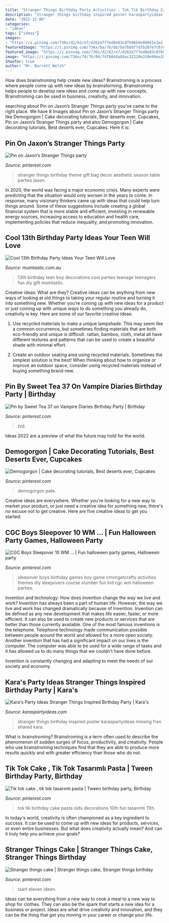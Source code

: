 ```yaml
---
title: "Stranger Things Birthday Party Activities : Tok Tik Birthday Cake Pasta Olds Decorations 10th Fun Tasarımlı 11th"
description: "Stranger things birthday inspired poster karaspartyideas missing fran shared kara"
date: "2022-12-06"
categories:
- "ideas"
tags: ["ideas"]
images:
- "https://i.pinimg.com/736x/d2/62/e7/d262e7f7ed8e83c07b96b9e00661e3a2.jpg"
featuredImage: "https://i.pinimg.com/736x/ba/7b/bb/ba7bbbf7dfb287e7c67c5a4f9ddccf6b.jpg"
featured_image: "https://i.pinimg.com/736x/d2/62/e7/d262e7f7ed8e83c07b96b9e00661e3a2.jpg"
image: "https://i.pinimg.com/736x/74/76/04/7476044a84ac32228e310e90ea355c9b--kids-sleepover-painters-tape.jpg"
ShowToc: true
author: "Mr. Barrett Welch"
---
```



How does brainstroming help create new ideas?
Brainstroming is a process where people come up with new ideas by brainstorming. Brainstroming helps people to develop new ideas and come up with new concepts. Brainstroming can be used in business, creativity, and innovation.

	

		
searching about Pin on Jaxon’s Stranger Things party you've came to the right place. We have 8 Images about Pin on Jaxon’s Stranger Things party like Demogorgon | Cake decorating tutorials, Best deserts ever, Cupcakes, Pin on Jaxon’s Stranger Things party and also Demogorgon | Cake decorating tutorials, Best deserts ever, Cupcakes. Here it is:
		
    
## Pin On Jaxon’s Stranger Things Party

<img loading=lazy src="https://i.pinimg.com/736x/98/16/2c/98162cb9f4fbb64d088813ba662b2a0f.jpg" onerror="this.onerror=null;this.src='https://tse4.mm.bing.net/th?id=OIP.EuWOK-CzA96jfLurX9AjngHaJ3&amp;pid=15.1';" alt="Pin on Jaxon’s Stranger Things party">

_Source: pinterest.com_

>stranger things birthday theme gift bag decor aesthetic season table parties jaxon. 

	

In 2020, the world was facing a major economic crisis. Many experts were predicting that the situation would only worsen in the years to come. In response, many visionary thinkers came up with ideas that could help turn things around. Some of these suggestions include creating a global financial system that is more stable and efficient, investing in renewable energy sources, increasing access to education and health care, implementing policies that reduce inequality, and promoting innovation.

    
## Cool 13th Birthday Party Ideas Your Teen Will Love

<img loading=lazy src="https://cdn1-www.momtastic.com/assets/uploads/2018/08/13th-birthday-648x486.jpg" onerror="this.onerror=null;this.src='https://tse3.mm.bing.net/th?id=OIP._Kh-02y58w0uldyAfVD5RgHaFj&amp;pid=15.1';" alt="Cool 13th Birthday Party Ideas Your Teen Will Love">

_Source: mumtastic.com.au_

>13th birthday teen boy decorations cool parties teenage teenagers fun diy gift momtastic. 

	

Creative ideas: What are they?
Creative ideas can be anything from new ways of looking at old things to taking your regular routine and turning it into something new. Whether you’re coming up with new ideas for a product or just coming up with unique ways to do something you already do, creativity is key. Here are some of our favorite creative ideas: 
1. Use recycled materials to make a unique lampshade. This may seem like a common occurrence, but sometimes finding materials that are both eco-friendly and unique is difficult. rattan, bamboo, cloth, metal all have different textures and patterns that can be used to create a beautiful shade with minimal effort. 

2. Create an outdoor seating area using recycled materials. Sometimes the simplest solution is the best! When thinking about how to organize or improve an outdoor space, consider using recycled materials instead of buying something brand new.

    
## Pin By Sweet Tea 37 On Vampire Diaries Birthday Party | Birthday

<img loading=lazy src="https://i.pinimg.com/736x/af/24/6a/af246aec6a393f6db5618166b62b3caf.jpg" onerror="this.onerror=null;this.src='https://tse1.mm.bing.net/th?id=OIP.486jULsGHDO3JrDmeMfPIwHaJ3&amp;pid=15.1';" alt="Pin by Sweet Tea 37 on Vampire Diaries Birthday Party | Birthday">

_Source: pinterest.com_

>tvd. 

	

Ideas 2022 are a preview of what the future may hold for the world.

    
## Demogorgon | Cake Decorating Tutorials, Best Deserts Ever, Cupcakes

<img loading=lazy src="https://i.pinimg.com/736x/d2/62/e7/d262e7f7ed8e83c07b96b9e00661e3a2.jpg" onerror="this.onerror=null;this.src='https://tse4.mm.bing.net/th?id=OIP.mXvwdeWrL4bQUx_QiAaz8gHaKn&amp;pid=15.1';" alt="Demogorgon | Cake decorating tutorials, Best deserts ever, Cupcakes">

_Source: pinterest.com_

>demogorgon pate. 

	

Creative ideas are everywhere. Whether you're looking for a new way to market your product, or just need a creative idea for something new, there's no excuse not to get creative. Here are five creative ideas to get you started: 

    
## CGC Boys Sleepover 10 WM … | Fun Halloween Party Games, Halloween Party

<img loading=lazy src="https://i.pinimg.com/736x/74/76/04/7476044a84ac32228e310e90ea355c9b--kids-sleepover-painters-tape.jpg" onerror="this.onerror=null;this.src='https://tse3.mm.bing.net/th?id=OIP.a-5R5opaQKPp4nqqI6_cBwHaLH&amp;pid=15.1';" alt="CGC Boys Sleepover 10 WM … | Fun halloween party games, Halloween party">

_Source: pinterest.com_

>sleepover boys birthday games boy game cmongetcrafty activities themes diy sleepovers course slumber fun kid cgc wm halloween parties. 

	

Invention and technology: How does invention change the way we live and work?
Invention has always been a part of human life. However, the way we live and work has changed dramatically because of Invention. Invention can be defined as any new development that makes life easier, faster, or more efficient. It can also be used to create new products or services that are better than those currently available.
One of the most famous inventions is the telephone. Telephone technology made communication possible between people around the world and allowed for a more open society. Another invention that has had a significant impact on our lives is the computer. The computer was able to be used for a wide range of tasks and it has allowed us to do many things that we couldn’t have done before.

Invention is constantly changing and adapting to meet the needs of our society and economy.

    
## Kara&#039;s Party Ideas Stranger Things Inspired Birthday Party | Kara&#039;s

<img loading=lazy src="http://karaspartyideas.com/wp-content/uploads/2018/03/Stranger-Things-Inspired-Birthday-Party-via-Karas-Party-Ideas-KarasPartyIdeas.com29.jpg" onerror="this.onerror=null;this.src='https://tse2.mm.bing.net/th?id=OIP.8b4C3yUmSwyNVHHM-02oIwHaJ3&amp;pid=15.1';" alt="Kara&#039;s Party Ideas Stranger Things Inspired Birthday Party | Kara&#039;s">

_Source: karaspartyideas.com_

>stranger things birthday inspired poster karaspartyideas missing fran shared kara. 

	

What is brainstroming?
Brainstroming is a term often used to describe the phenomenon of sudden surges of focus, productivity, and creativity. People who use brainstroming techniques find that they are able to produce more results quickly and with greater efficiency than those who do not.

    
## Tik Tok Cake , Tik Tok Tasarımlı Pasta | Tween Birthday Party, Birthday

<img loading=lazy src="https://i.pinimg.com/736x/79/54/2e/79542e2bed1cb264f0b0ff0bc234a15c.jpg" onerror="this.onerror=null;this.src='https://tse3.mm.bing.net/th?id=OIP.0Qtg-XNsRiKH062YH2ycaAHaJ3&amp;pid=15.1';" alt="Tik tok cake , tik tok tasarımlı pasta | Tween birthday party, Birthday">

_Source: pinterest.com_

>tok tik birthday cake pasta olds decorations 10th fun tasarımlı 11th. 

	

In today's world, creativity is often championed as a key ingredient to success. It can be used to come up with new ideas for products, services, or even entire businesses. But what does creativity actually mean? And can it truly help you achieve your goals?

    
## Stranger Things Cake | Stranger Things Cake, Stranger Things Birthday

<img loading=lazy src="https://i.pinimg.com/736x/ba/7b/bb/ba7bbbf7dfb287e7c67c5a4f9ddccf6b.jpg" onerror="this.onerror=null;this.src='https://tse3.mm.bing.net/th?id=OIP.PfINIvYSq83PIO06BPClVwHaJ3&amp;pid=15.1';" alt="Stranger things cake | Stranger things cake, Stranger things birthday">

_Source: pinterest.com_

>taart eleven ideen. 

	

Ideas can be everything from a new way to cook a meal to a new way to shop for clothes. They can also be the spark that starts a new idea for a business or project. Ideas are what drive creativity and innovation, and they can be the thing that get you moving in your career or change your life.

